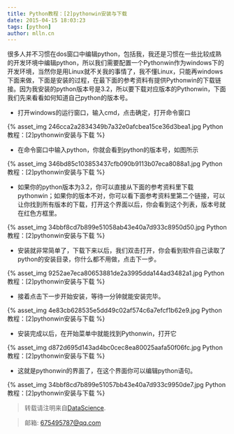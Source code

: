 ```yaml
---
title: Python教程：[2]pythonwin安装与下载
date: 2015-04-15 18:03:23
tags: [python]
author: mlln.cn
---
```

很多人并不习惯在dos窗口中编辑python，包括我，我还是习惯在一些比较成熟的开发环境中编辑python，所以我们需要配置一个Pythonwin作为windows下的开发环境，当然你是用Linux就不关我的事情了，我不懂Linux，只能再windows下面来做，下面是安装的过程，在最下面的参考资料有提供Pythonwin的下载链接。因为我安装的python版本号是3.2，所以要下载对应版本的Pythonwin，下面我们先来看看如何知道自己python的版本号。

- 打开windows的运行窗口，输入cmd，点击确定，打开命令窗口

{% asset_img 246cca2a2834349b7a32e0afcbea15ce36d3bea1.jpg Python教程：[2]pythonwin安装与下载 %}

- 在命令窗口中输入python，你就会看到python的版本号，如图所示

{% asset_img 346bd85c103853437cfb090b9113b07eca8088a1.jpg Python教程：[2]pythonwin安装与下载 %}

- 如果你的python版本为3.2，你可以直接从下面的参考资料里下载pythonwin；如果你的版本不对，你可以看下面参考资料里第二个链接，可以让你找到所有版本的下载，打开这个界面以后，你会看到这个列表，版本号就在红色方框里。

{% asset_img 34bbf8cd7b899e51058ab43e40a7d933c8950d50.jpg Python教程：[2]pythonwin安装与下载 %}

- 安装就非常简单了，下载下来以后，我们双击打开，你会看到软件自己读取了python的安装目录，你什么都不用做，点击下一步。

{% asset_img 9252ae7eca80653881de2a3995dda144ad3482a1.jpg Python教程：[2]pythonwin安装与下载 %}

- 接着点击下一步开始安装，等待一分钟就能安装完毕。

{% asset_img 4e83cb628535e5dd49c02af574c6a7efcf1b62e9.jpg Python教程：[2]pythonwin安装与下载 %}

- 安装完成以后，在开始菜单中就能找到Pythonwin，打开它

{% asset_img d872d695d143ad4bc0cec8ea80025aafa50f06fc.jpg Python教程：[2]pythonwin安装与下载 %}

- 这就是pythonwin的界面了，在这个界面你可以编辑python语句。

{% asset_img 34bbf8cd7b899e51057bb43e40a7d933c9950de7.jpg Python教程：[2]pythonwin安装与下载 %}

> 转载请注明来自[DataScience](http://mlln.cn).

> 邮箱: 675495787@qq.com 
